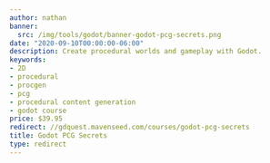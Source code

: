 ```yaml
---
author: nathan
banner:
  src: /img/tools/godot/banner-godot-pcg-secrets.png
date: "2020-09-10T00:00:00-06:00"
description: Create procedural worlds and gameplay with Godot.
keywords:
- 2D
- procedural
- procgen
- pcg
- procedural content generation
- godot course
price: $39.95
redirect: //gdquest.mavenseed.com/courses/godot-pcg-secrets
title: Godot PCG Secrets
type: redirect
---
```

